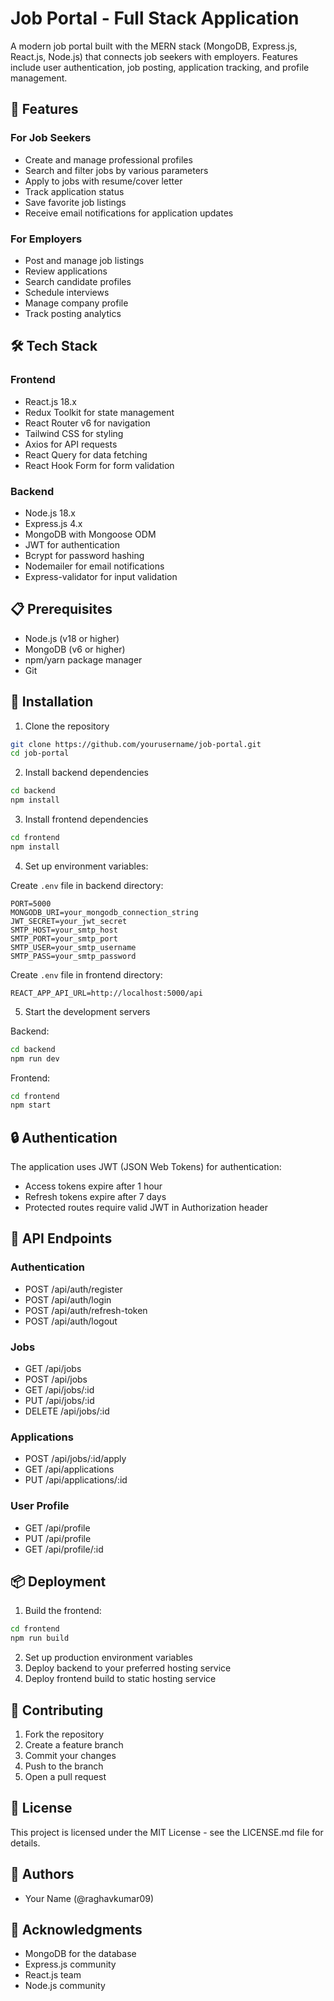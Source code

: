# Job Portal - Full Stack Application

A modern job portal built with the MERN stack (MongoDB, Express.js, React.js, Node.js) that connects job seekers with employers. Features include user authentication, job posting, application tracking, and profile management.

## 🌟 Features

### For Job Seekers
- Create and manage professional profiles
- Search and filter jobs by various parameters
- Apply to jobs with resume/cover letter
- Track application status
- Save favorite job listings
- Receive email notifications for application updates

### For Employers
- Post and manage job listings
- Review applications
- Search candidate profiles
- Schedule interviews
- Manage company profile
- Track posting analytics

## 🛠️ Tech Stack

### Frontend
- React.js 18.x
- Redux Toolkit for state management
- React Router v6 for navigation
- Tailwind CSS for styling
- Axios for API requests
- React Query for data fetching
- React Hook Form for form validation

### Backend
- Node.js 18.x
- Express.js 4.x
- MongoDB with Mongoose ODM
- JWT for authentication
- Bcrypt for password hashing
- Nodemailer for email notifications
- Express-validator for input validation

## 📋 Prerequisites

- Node.js (v18 or higher)
- MongoDB (v6 or higher)
- npm/yarn package manager
- Git

## 🚀 Installation

1. Clone the repository
```bash
git clone https://github.com/yourusername/job-portal.git
cd job-portal
```

2. Install backend dependencies
```bash
cd backend
npm install
```

3. Install frontend dependencies
```bash
cd frontend
npm install
```

4. Set up environment variables:

Create `.env` file in backend directory:
```env
PORT=5000
MONGODB_URI=your_mongodb_connection_string
JWT_SECRET=your_jwt_secret
SMTP_HOST=your_smtp_host
SMTP_PORT=your_smtp_port
SMTP_USER=your_smtp_username
SMTP_PASS=your_smtp_password
```

Create `.env` file in frontend directory:
```env
REACT_APP_API_URL=http://localhost:5000/api
```

5. Start the development servers

Backend:
```bash
cd backend
npm run dev
```

Frontend:
```bash
cd frontend
npm start
```

## 🔒 Authentication

The application uses JWT (JSON Web Tokens) for authentication:
- Access tokens expire after 1 hour
- Refresh tokens expire after 7 days
- Protected routes require valid JWT in Authorization header

## 🔑 API Endpoints

### Authentication
- POST /api/auth/register
- POST /api/auth/login
- POST /api/auth/refresh-token
- POST /api/auth/logout

### Jobs
- GET /api/jobs
- POST /api/jobs
- GET /api/jobs/:id
- PUT /api/jobs/:id
- DELETE /api/jobs/:id

### Applications
- POST /api/jobs/:id/apply
- GET /api/applications
- PUT /api/applications/:id

### User Profile
- GET /api/profile
- PUT /api/profile
- GET /api/profile/:id

## 📦 Deployment

1. Build the frontend:
```bash
cd frontend
npm run build
```

2. Set up production environment variables
3. Deploy backend to your preferred hosting service
4. Deploy frontend build to static hosting service

## 🤝 Contributing

1. Fork the repository
2. Create a feature branch
3. Commit your changes
4. Push to the branch
5. Open a pull request

## 📝 License

This project is licensed under the MIT License - see the LICENSE.md file for details.

## 👥 Authors

- Your Name (@raghavkumar09)

## 🙏 Acknowledgments

- MongoDB for the database
- Express.js community
- React.js team
- Node.js community
